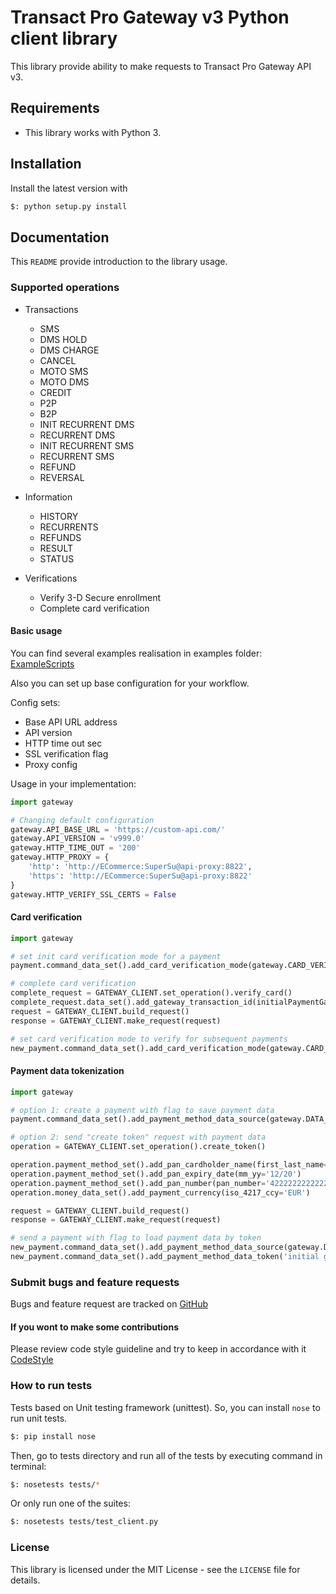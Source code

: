# Transact Pro Gateway v3 Python client library
This library provide ability to make requests to Transact Pro Gateway API v3.


## Requirements
- This library works with Python 3.

## Installation
Install the latest version with

```bash
$: python setup.py install
```

## Documentation
This `README` provide introduction to the library usage.

### Supported operations
- Transactions
  - SMS
  - DMS HOLD
  - DMS CHARGE
  - CANCEL
  - MOTO SMS
  - MOTO DMS
  - CREDIT
  - P2P
  - B2P
  - INIT RECURRENT DMS
  - RECURRENT DMS
  - INIT RECURRENT SMS
  - RECURRENT SMS
  - REFUND
  - REVERSAL

- Information
  - HISTORY
  - RECURRENTS
  - REFUNDS
  - RESULT
  - STATUS

- Verifications
  - Verify 3-D Secure enrollment
  - Complete card verification

#### Basic usage
You can find several examples realisation in examples folder:
[ExampleScripts](https://github.com/TransactPRO/gw3-python-client/blob/master/examples/)

Also you can set up base configuration for your workflow.

Config sets:
 - Base API URL address
 - API version
 - HTTP time out sec
 - SSL verification flag
 - Proxy config

Usage in your implementation:
```python
import gateway

# Changing default configuration
gateway.API_BASE_URL = 'https://custom-api.com/'
gateway.API_VERSION = 'v999.0'
gateway.HTTP_TIME_OUT = '200'
gateway.HTTP_PROXY = {
    'http': 'http://ECommerce:SuperSu@api-proxy:8822',
    'https': 'http://ECommerce:SuperSu@api-proxy:8822'
}
gateway.HTTP_VERIFY_SSL_CERTS = False
```

#### Card verification

```python
import gateway

# set init card verification mode for a payment
payment.command_data_set().add_card_verification_mode(gateway.CARD_VERIFICATION_MODE_INIT)

# complete card verification
complete_request = GATEWAY_CLIENT.set_operation().verify_card()
complete_request.data_set().add_gateway_transaction_id(initialPaymentGatewayId)
request = GATEWAY_CLIENT.build_request()
response = GATEWAY_CLIENT.make_request(request)

# set card verification mode to verify for subsequent payments
new_payment.command_data_set().add_card_verification_mode(gateway.CARD_VERIFICATION_MODE_VERIFY)
```

#### Payment data tokenization

```python
import gateway

# option 1: create a payment with flag to save payment data
payment.command_data_set().add_payment_method_data_source(gateway.DATA_SOURCE_SAVE_TO_GATEWAY)

# option 2: send "create token" request with payment data
operation = GATEWAY_CLIENT.set_operation().create_token()

operation.payment_method_set().add_pan_cardholder_name(first_last_name='John Doe')
operation.payment_method_set().add_pan_expiry_date(mm_yy='12/20')
operation.payment_method_set().add_pan_number(pan_number='4222222222222')
operation.money_data_set().add_payment_currency(iso_4217_ccy='EUR')

request = GATEWAY_CLIENT.build_request()
response = GATEWAY_CLIENT.make_request(request)

# send a payment with flag to load payment data by token
new_payment.command_data_set().add_payment_method_data_source(gateway.DATA_SOURCE_USE_GATEWAY_SAVED_CARDHOLDER_INITIATED)
new_payment.command_data_set().add_payment_method_data_token('initial gateway-transaction-id')
```


### Submit bugs and feature requests
Bugs and feature request are tracked on [GitHub](https://github.com/TransactPRO/gw3-python-client/issues)

#### If you wont to make some contributions
Please review code style guideline and try to keep in accordance with it
[CodeStyle](https://github.com/TransactPRO/gw3-python-client/blob/master/CODESTYLE.md)

### How to run tests
Tests based on Unit testing framework (unittest).
So, you can install `nose` to run unit tests.
```bash
$: pip install nose
```
Then, go to tests directory and run all of the tests by executing command in terminal:
```bash
$: nosetests tests/*
```
Or only run one of the suites:
```bash
$: nosetests tests/test_client.py
```

### License
This library is licensed under the MIT License - see the `LICENSE` file for details.
